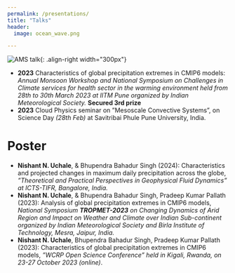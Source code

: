 ```yaml
---
permalink: /presentations/
title: "Talks"
header:
  image: ocean_wave.png

---
```

![AMS talk](personal/web_talk.JPG){: .align-right width="300px"}
  * **2023** Characteristics of global precipitation extremes in CMIP6 models: *Annual Monsoon Workshop and National Symposium on Challenges in Climate services for health sector in the warming environment held from 28th to 30th March 2023 at IITM Pune organized by Indian Meteorological Society.* **Secured 3rd prize**
  * **2023** Cloud Physics seminar on ”Mesoscale Convective Systems”, on Science Day *(28th Feb)* at Savitribai Phule Pune University, India.

# Poster
  * **Nishant N. Uchale**, & Bhupendra Bahadur Singh (2024): Characteristics and projected changes in maximum daily precipitation across the globe, *”Theoretical and Practical Perspectives in Geophysical Fluid Dynamics” at ICTS-TIFR, Bangalore, India.*
  * **Nishant N. Uchale**, & Bhupendra Bahadur Singh, Pradeep Kumar Pallath (2023): Analysis of global precipitation extremes in CMIP6 models, *National Symposium **TROPMET-2023** on Changing Dynamics of Arid Region and Impact on Weather and Climate over Indian Sub-continent organized by Indian Meteorological Society and Birla Institute of Technology, Mesra, Jaipur, India.*
  * **Nishant N. Uchale**, Bhupendra Bahadur Singh, Pradeep Kumar Pallath (2023): Characteristics of global precipitation extremes in CMIP6 models, *”WCRP Open Science Conference” held in Kigali, Rwanda, on 23-27 October 2023 (online)*.

